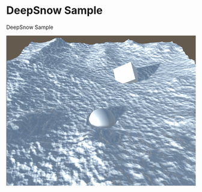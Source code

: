 # DeepSnow Sample
DeepSnow Sample

![result](https://github.com/golden-duck2/DeepSnowSample/blob/master/DeepSnow.gif?raw=true)
